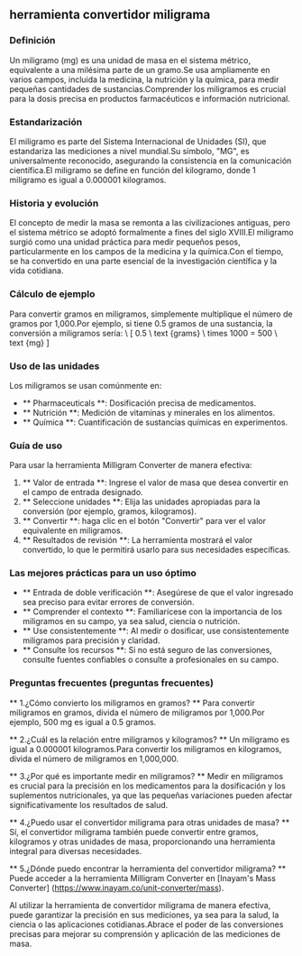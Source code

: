 ## herramienta convertidor miligrama

### Definición
Un miligramo (mg) es una unidad de masa en el sistema métrico, equivalente a una milésima parte de un gramo.Se usa ampliamente en varios campos, incluida la medicina, la nutrición y la química, para medir pequeñas cantidades de sustancias.Comprender los miligramos es crucial para la dosis precisa en productos farmacéuticos e información nutricional.

### Estandarización
El miligramo es parte del Sistema Internacional de Unidades (SI), que estandariza las mediciones a nivel mundial.Su símbolo, "MG", es universalmente reconocido, asegurando la consistencia en la comunicación científica.El miligramo se define en función del kilogramo, donde 1 miligramo es igual a 0.000001 kilogramos.

### Historia y evolución
El concepto de medir la masa se remonta a las civilizaciones antiguas, pero el sistema métrico se adoptó formalmente a fines del siglo XVIII.El miligramo surgió como una unidad práctica para medir pequeños pesos, particularmente en los campos de la medicina y la química.Con el tiempo, se ha convertido en una parte esencial de la investigación científica y la vida cotidiana.

### Cálculo de ejemplo
Para convertir gramos en miligramos, simplemente multiplique el número de gramos por 1,000.Por ejemplo, si tiene 0.5 gramos de una sustancia, la conversión a miligramos sería:
\ [
0.5 \ text {grams} \ times 1000 = 500 \ text {mg}
\]

### Uso de las unidades
Los miligramos se usan comúnmente en:
- ** Pharmaceuticals **: Dosificación precisa de medicamentos.
- ** Nutrición **: Medición de vitaminas y minerales en los alimentos.
- ** Química **: Cuantificación de sustancias químicas en experimentos.

### Guía de uso
Para usar la herramienta Milligram Converter de manera efectiva:
1. ** Valor de entrada **: Ingrese el valor de masa que desea convertir en el campo de entrada designado.
2. ** Seleccione unidades **: Elija las unidades apropiadas para la conversión (por ejemplo, gramos, kilogramos).
3. ** Convertir **: haga clic en el botón "Convertir" para ver el valor equivalente en miligramos.
4. ** Resultados de revisión **: La herramienta mostrará el valor convertido, lo que le permitirá usarlo para sus necesidades específicas.

### Las mejores prácticas para un uso óptimo
- ** Entrada de doble verificación **: Asegúrese de que el valor ingresado sea preciso para evitar errores de conversión.
- ** Comprender el contexto **: Familiarícese con la importancia de los miligramos en su campo, ya sea salud, ciencia o nutrición.
- ** Use consistentemente **: Al medir o dosificar, use consistentemente miligramos para precisión y claridad.
- ** Consulte los recursos **: Si no está seguro de las conversiones, consulte fuentes confiables o consulte a profesionales en su campo.

### Preguntas frecuentes (preguntas frecuentes)

** 1.¿Cómo convierto los miligramos en gramos? **
Para convertir miligramos en gramos, divida el número de miligramos por 1,000.Por ejemplo, 500 mg es igual a 0.5 gramos.

** 2.¿Cuál es la relación entre miligramos y kilogramos? **
Un miligramo es igual a 0.000001 kilogramos.Para convertir los miligramos en kilogramos, divida el número de miligramos en 1,000,000.

** 3.¿Por qué es importante medir en miligramos? **
Medir en miligramos es crucial para la precisión en los medicamentos para la dosificación y los suplementos nutricionales, ya que las pequeñas variaciones pueden afectar significativamente los resultados de salud.

** 4.¿Puedo usar el convertidor miligrama para otras unidades de masa? **
Sí, el convertidor miligrama también puede convertir entre gramos, kilogramos y otras unidades de masa, proporcionando una herramienta integral para diversas necesidades.

** 5.¿Dónde puedo encontrar la herramienta del convertidor miligrama? **
Puede acceder a la herramienta Milligram Converter en [Inayam's Mass Converter] (https://www.inayam.co/unit-converter/mass).

Al utilizar la herramienta de convertidor miligrama de manera efectiva, puede garantizar la precisión en sus mediciones, ya sea para la salud, la ciencia o las aplicaciones cotidianas.Abrace el poder de las conversiones precisas para mejorar su comprensión y aplicación de las mediciones de masa.